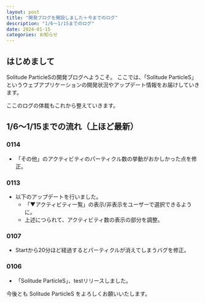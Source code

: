 ```yaml
---
layout: post
title: "開発ブログを開設しました＋今までのログ"
description: "1/6～1/15までのログ"
date: 2024-01-15
categories: お知らせ
---
```




## はじめまして

Solitude ParticleSの開発ブログへようこそ。
ここでは、「Solitude ParticleS」というウェブアプリケーションの開発状況やアップデート情報をお届けしていきます。

ここのログの体裁もこれから整えていきます。

## 1/6～1/15までの流れ（上ほど最新）

### 0114 
- 「その他」のアクティビティのパーティクル数の挙動がおかしかった点を修正。

### 0113
- 以下のアップデートを行いました。
  - 「▼アクティビティ一覧」の表示/非表示をユーザーで選択できるように。
  - 上述につられて、アクティビティ数の表示の部分を調整。

### 0107
- Startから20分ほど経過するとパーティクルが消えてしまうバグを修正。

### 0106 
- 「Solitude ParticleS」、testリリースしました。


今後とも Solitude ParticleS をよろしくお願いいたします。